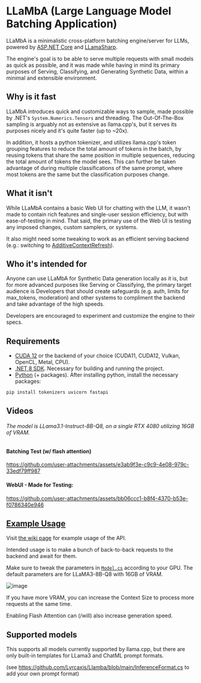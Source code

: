 # LLaMbA (Large Language Model Batching Application)
LLaMbA is a minimalistic cross-platform batching engine/server for LLMs, powered by [ASP.NET Core](https://dotnet.microsoft.com/en-us/apps/aspnet) and [LLamaSharp](https://github.com/SciSharp/LLamaSharp).

The engine's goal is to be able to serve multiple requests with small models as quick as possible, and it was made while having in mind its primary purposes of Serving, Classifying, and Generating Synthetic Data, within a minimal and extensible environment.

## Why is it fast
LLaMbA introduces quick and customizable ways to sample, made possible by .NET's `System.Numerics.Tensors` and threading. The Out-Of-The-Box sampling is arguably not as extensive as llama.cpp's, but it serves its purposes nicely and it's quite faster (up to ~20x).

In addition, it hosts a python tokenizer, and utilizes llama.cpp's token grouping features to reduce the total amount of tokens in the batch, by reusing tokens that share the same position in multiple sequences, reducing the total amount of tokens the model sees. This can further be taken advantage of during multiple classifications of the same prompt, where most tokens are the same but the classification purposes change.

## What it isn't
While LLaMbA contains a basic Web UI for chatting with the LLM, it wasn't made to contain rich features and single-user session efficiency, but with ease-of-testing in mind. That said, the primary use of the Web UI is testing any imposed changes, custom samplers, or systems.

It also might need some tweaking to work as an efficient serving backend (e.g.: switching to [AdditiveContextRefresh](https://github.com/Lyrcaxis/Llamba/blob/main/Batching/ContextRefresher.cs#L38)).

## Who it's intended for
Anyone can use LLaMbA for Synthetic Data generation locally as it is, but for more advanced purposes like Serving or Classifying, the primary target audience is Developers that should create safeguards (e.g. auth, limits for max_tokens, moderation) and other systems to compliment the backend and take advantage of the high speeds.

Developers are encouraged to experiment and customize the engine to their specs.

## Requirements
- [CUDA 12](https://developer.nvidia.com/cuda-12-0-0-download-archive) or the backend of your choice (CUDA11, CUDA12, Vulkan, OpenCL, Metal, CPU).
- [.NET 8 SDK](https://dotnet.microsoft.com/en-us/download). Necessary for building and running the project.
- [Python](https://www.python.org/downloads) (+ packages). After installing python, install the necessary packages:
```
pip install tokenizers uvicorn fastapi
```

## Videos
###### The model is LLama3.1-Instruct-8B-Q8, on a single RTX 4080 utilizing 16GB of VRAM.

#### Batching Test (w/ flash attention)

https://github.com/user-attachments/assets/e3ab9f3e-c9c9-4e08-979c-33edf79ff987

#### WebUI - Made for Testing:

https://github.com/user-attachments/assets/bb06ccc1-b8f4-4370-b53e-f0786340e946

## [Example Usage](https://github.com/Lyrcaxis/Llamba/wiki/Example-Usage)
Visit [the wiki page](https://github.com/Lyrcaxis/Llamba/wiki/Example-Usage) for example usage of the API.

Intended usage is to make a bunch of back-to-back requests to the backend and await for them.

Make sure to tweak the parameters in [`Model.cs`](https://github.com/Lyrcaxis/Llamba/blob/main/Model.cs) according to your GPU. The default parameters are for LLaMA3-8B-Q8 with 16GB of VRAM.

![image](https://github.com/user-attachments/assets/368eec49-7942-4783-b7b9-b0eb68ac293a)

If you have more VRAM, you can increase the Context Size to process more requests at the same time.

Enabling Flash Attention can (/will) also increase generation speed.

## Supported models
This supports all models currently supported by llama.cpp, but there are only built-in templates for LLama3 and ChatML prompt formats.

(see https://github.com/Lyrcaxis/Llamba/blob/main/InferenceFormat.cs to add your own prompt format)
